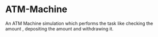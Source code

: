 # ATM-Machine
An ATM Machine simulation which performs the task like checking the amount , depositing the amount and withdrawing it.
